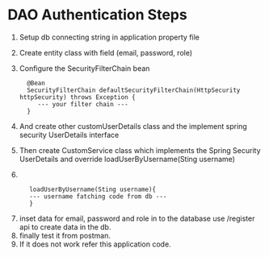 # DAO Authentication Steps
1. Setup db connecting string in application property file
2. Create entity class with field (email, password, role)
3. Configure the SecurityFilterChain bean


         @Bean
         SecurityFilterChain defaultSecurityFilterChain(HttpSecurity httpSecurity) throws Exception {
            --- your filter chain ---
         }
4. And create other customUserDetails class and the implement spring security UserDetails interface
5. Then create CustomService class which implements the Spring Security UserDetails and override loadUserByUsername(Sting username)
6. 

          loadUserByUsername(Sting username){
          --- username fatching code from db ---
          }
7. inset data for email, password and role in to the database use /register api to create data in the db.
8. finally test it from postman.
9. If it does not work refer this application code. 
    
